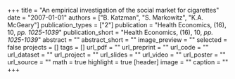 +++
title = "An empirical investigation of the social market for cigarettes"
date = "2007-01-01"
authors = ["B. Katzman", "S. Markowitz", "K.A. McGeary"]
publication_types = ["2"]
publication = "Health Economics, (16), 10, _pp. 1025-1039_"
publication_short = "Health Economics, (16), 10, _pp. 1025-1039_"
abstract = ""
abstract_short = ""
image_preview = ""
selected = false
projects = []
tags = []
url_pdf = ""
url_preprint = ""
url_code = ""
url_dataset = ""
url_project = ""
url_slides = ""
url_video = ""
url_poster = ""
url_source = ""
math = true
highlight = true
[header]
image = ""
caption = ""
+++
